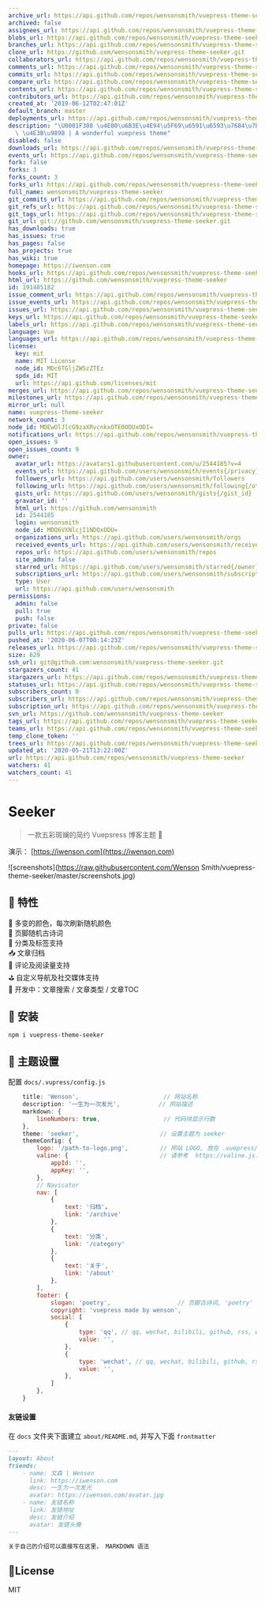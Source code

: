 ```yaml
---
archive_url: https://api.github.com/repos/wensonsmith/vuepress-theme-seeker/{archive_format}{/ref}
archived: false
assignees_url: https://api.github.com/repos/wensonsmith/vuepress-theme-seeker/assignees{/user}
blobs_url: https://api.github.com/repos/wensonsmith/vuepress-theme-seeker/git/blobs{/sha}
branches_url: https://api.github.com/repos/wensonsmith/vuepress-theme-seeker/branches{/branch}
clone_url: https://github.com/wensonsmith/vuepress-theme-seeker.git
collaborators_url: https://api.github.com/repos/wensonsmith/vuepress-theme-seeker/collaborators{/collaborator}
comments_url: https://api.github.com/repos/wensonsmith/vuepress-theme-seeker/comments{/number}
commits_url: https://api.github.com/repos/wensonsmith/vuepress-theme-seeker/commits{/sha}
compare_url: https://api.github.com/repos/wensonsmith/vuepress-theme-seeker/compare/{base}...{head}
contents_url: https://api.github.com/repos/wensonsmith/vuepress-theme-seeker/contents/{+path}
contributors_url: https://api.github.com/repos/wensonsmith/vuepress-theme-seeker/contributors
created_at: '2019-06-12T02:47:01Z'
default_branch: master
deployments_url: https://api.github.com/repos/wensonsmith/vuepress-theme-seeker/deployments
description: "\U0001F308 \u4E00\u6B3E\u4E94\u5F69\u6591\u6593\u7684\u7B80\u7EA6 Vuepress\
  \ \u4E3B\u9898 | A wonderful vuepress theme"
disabled: false
downloads_url: https://api.github.com/repos/wensonsmith/vuepress-theme-seeker/downloads
events_url: https://api.github.com/repos/wensonsmith/vuepress-theme-seeker/events
fork: false
forks: 3
forks_count: 3
forks_url: https://api.github.com/repos/wensonsmith/vuepress-theme-seeker/forks
full_name: wensonsmith/vuepress-theme-seeker
git_commits_url: https://api.github.com/repos/wensonsmith/vuepress-theme-seeker/git/commits{/sha}
git_refs_url: https://api.github.com/repos/wensonsmith/vuepress-theme-seeker/git/refs{/sha}
git_tags_url: https://api.github.com/repos/wensonsmith/vuepress-theme-seeker/git/tags{/sha}
git_url: git://github.com/wensonsmith/vuepress-theme-seeker.git
has_downloads: true
has_issues: true
has_pages: false
has_projects: true
has_wiki: true
homepage: https://iwenson.com
hooks_url: https://api.github.com/repos/wensonsmith/vuepress-theme-seeker/hooks
html_url: https://github.com/wensonsmith/vuepress-theme-seeker
id: 191485182
issue_comment_url: https://api.github.com/repos/wensonsmith/vuepress-theme-seeker/issues/comments{/number}
issue_events_url: https://api.github.com/repos/wensonsmith/vuepress-theme-seeker/issues/events{/number}
issues_url: https://api.github.com/repos/wensonsmith/vuepress-theme-seeker/issues{/number}
keys_url: https://api.github.com/repos/wensonsmith/vuepress-theme-seeker/keys{/key_id}
labels_url: https://api.github.com/repos/wensonsmith/vuepress-theme-seeker/labels{/name}
language: Vue
languages_url: https://api.github.com/repos/wensonsmith/vuepress-theme-seeker/languages
license:
  key: mit
  name: MIT License
  node_id: MDc6TGljZW5zZTEz
  spdx_id: MIT
  url: https://api.github.com/licenses/mit
merges_url: https://api.github.com/repos/wensonsmith/vuepress-theme-seeker/merges
milestones_url: https://api.github.com/repos/wensonsmith/vuepress-theme-seeker/milestones{/number}
mirror_url: null
name: vuepress-theme-seeker
network_count: 3
node_id: MDEwOlJlcG9zaXRvcnkxOTE0ODUxODI=
notifications_url: https://api.github.com/repos/wensonsmith/vuepress-theme-seeker/notifications{?since,all,participating}
open_issues: 9
open_issues_count: 9
owner:
  avatar_url: https://avatars1.githubusercontent.com/u/2544185?v=4
  events_url: https://api.github.com/users/wensonsmith/events{/privacy}
  followers_url: https://api.github.com/users/wensonsmith/followers
  following_url: https://api.github.com/users/wensonsmith/following{/other_user}
  gists_url: https://api.github.com/users/wensonsmith/gists{/gist_id}
  gravatar_id: ''
  html_url: https://github.com/wensonsmith
  id: 2544185
  login: wensonsmith
  node_id: MDQ6VXNlcjI1NDQxODU=
  organizations_url: https://api.github.com/users/wensonsmith/orgs
  received_events_url: https://api.github.com/users/wensonsmith/received_events
  repos_url: https://api.github.com/users/wensonsmith/repos
  site_admin: false
  starred_url: https://api.github.com/users/wensonsmith/starred{/owner}{/repo}
  subscriptions_url: https://api.github.com/users/wensonsmith/subscriptions
  type: User
  url: https://api.github.com/users/wensonsmith
permissions:
  admin: false
  pull: true
  push: false
private: false
pulls_url: https://api.github.com/repos/wensonsmith/vuepress-theme-seeker/pulls{/number}
pushed_at: '2020-06-07T08:14:23Z'
releases_url: https://api.github.com/repos/wensonsmith/vuepress-theme-seeker/releases{/id}
size: 629
ssh_url: git@github.com:wensonsmith/vuepress-theme-seeker.git
stargazers_count: 41
stargazers_url: https://api.github.com/repos/wensonsmith/vuepress-theme-seeker/stargazers
statuses_url: https://api.github.com/repos/wensonsmith/vuepress-theme-seeker/statuses/{sha}
subscribers_count: 0
subscribers_url: https://api.github.com/repos/wensonsmith/vuepress-theme-seeker/subscribers
subscription_url: https://api.github.com/repos/wensonsmith/vuepress-theme-seeker/subscription
svn_url: https://github.com/wensonsmith/vuepress-theme-seeker
tags_url: https://api.github.com/repos/wensonsmith/vuepress-theme-seeker/tags
teams_url: https://api.github.com/repos/wensonsmith/vuepress-theme-seeker/teams
temp_clone_token: ''
trees_url: https://api.github.com/repos/wensonsmith/vuepress-theme-seeker/git/trees{/sha}
updated_at: '2020-05-21T13:22:00Z'
url: https://api.github.com/repos/wensonsmith/vuepress-theme-seeker
watchers: 41
watchers_count: 41
---
```


# Seeker

> 一款五彩斑斓的简约 Vuepsress 博客主题  🎊  

演示： [https://iwenson.com](https://iwenson.com)

![screenshots](https://raw.githubusercontent.com/Wenson Smith/vuepress-theme-seeker/master/screenshots.jpg)

## 🏁 特性
🌈 多变的颜色，每次刷新随机颜色  
🗿 页脚随机古诗词  
🚩 分类及标签支持  
📥 文章归档  
👾 评论及阅读量支持  
⛳️ 自定义导航及社交媒体支持  
🚧 开发中：文章搜索 / 文章类型 / 文章TOC  

## 🚧 安装

```
npm i vuepress-theme-seeker
```

## 🔧 主题设置

配置 `docs/.vupress/config.js`

```js
    title: 'Wenson',                        // 网站名称
    description: '一生为一次发光',           // 网站描述
    markdown: {
        lineNumbers: true,                  // 代码块显示行数
    },
    theme: 'seeker',                       // 设置主题为 seeker
    themeConfig: {
        logo: '/path-to-logo.png',         // 网站 LOGO, 放在 .vuepress/public 下面
        valine: {                          // 请参考  https://valine.js.org/quickstart.html
            appId: '',
            appKey: '',
        },
        // Navicator
        nav: [
            {
                text: '归档'，
                link: '/archive'
            },
            {
                text: '分类',
                link: '/category'
            },
            {
                text: '关于',
                link: '/about'
            },
        ],
        footer: {
            slogan: 'poetry',                   // 页脚古诗词, 'poetry' 随机古诗词，如果填写其他字符串则直接显示所填文字
            copyright: 'vuepress made by wenson',                      // 页底 Copyright
            social: [
                {
                    type: 'qq', // qq, wechat, bilibili, github, rss, weibo
                    value: '', 
                },
                {
                    type: 'wechat', // qq, wechat, bilibili, github, rss, weibo
                    value: '', 
                },
            ]
        },
    }
```

#### 友链设置

在 `docs` 文件夹下面建立  `about/README.md`, 并写入下面 `frontmatter`

```markdown
---
layout: About
friends:
    - name: 文森 | Wenson
      link: https://iwenson.com
      desc: 一生为一次发光
      avatar: https://iwenson.com/avatar.jpg
    - name: 友链名称
      link: 友链地址
      desc: 友链介绍
      avatar: 友链头像
---

关于自己的介绍可以直接写在这里， MARKDOWN 语法
```

## 📝License

MIT
